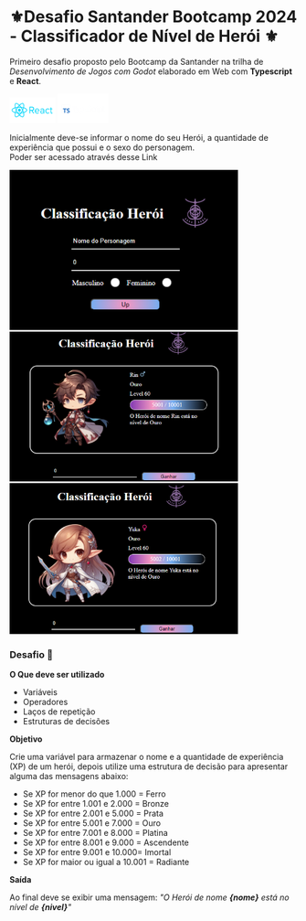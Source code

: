 # ⚜️Desafio Santander Bootcamp 2024 - Classificador de Nível de Herói ⚜️
Primeiro desafio proposto pelo Bootcamp da Santander na trilha de *Desenvolvimento de Jogos com Godot* elaborado em Web com **Typescript** e **React**.

<img src="./src/img/react.png" width="80" alt="React" > 
<img src="./src/img/typescript.png" width="90" alt="TypeScript" >

Inicialmente deve-se informar o nome do seu Herói, a quantidade de experiência que possui e o sexo do personagem.</br>
Poder ser acessado através desse <a scr="https://classificador-nivel-heroi.vercel.app/">Link</a>

<img src="./src/img/entra.png" width="400" alt="inicio" > 

<img src="./src/img/cartao_heroi_m.png" width="400" alt="Cartão Herói Masculino" >

<img src="./src/img/cartao_heroi_f.png" width="400" alt="Cartão Herói Feminino" >


### Desafio 🚀
**O Que deve ser utilizado**
- Variáveis
- Operadores
- Laços de repetição
- Estruturas de decisões

**Objetivo**

Crie uma variável para armazenar o nome e a quantidade de experiência (XP) de um herói, depois utilize uma estrutura de decisão para apresentar alguma das mensagens abaixo:

- Se XP for menor do que 1.000 = Ferro
- Se XP for entre 1.001 e 2.000 = Bronze
- Se XP for entre 2.001 e 5.000 = Prata
- Se XP for entre 5.001 e 7.000 = Ouro
- Se XP for entre 7.001 e 8.000 = Platina
- Se XP for entre 8.001 e 9.000 = Ascendente
- Se XP for entre 9.001 e 10.000= Imortal
- Se XP for maior ou igual a 10.001 = Radiante

**Saída**

Ao final deve se exibir uma mensagem:
*"O Herói de nome **{nome}** está no nível de **{nivel}**"*






